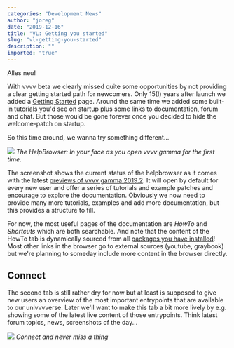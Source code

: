 ```yaml
---
categories: "Development News"
author: "joreg"
date: "2019-12-16"
title: "VL: Getting you started"
slug: "vl-getting-you-started"
description: ""
imported: "true"
---
```



Alles neu!

With vvvv beta we clearly missed quite some opportunities by not providing a clear getting started path for newcomers. Only 15(!) years after launch we added a [Getting Started](https://betadocs.vvvv.org/learning/getting-started.html) page. Around the same time we added some built-in tutorials you'd see on startup plus some links to documentation, forum and chat. But those would be gone forever once you decided to hide the welcome-patch on startup. 

So this time around, we wanna try something different...

![](gettingstarted.png)
*The HelpBrowser: In your face as you open vvvv gamma for the first time.*

The screenshot shows the current status of the helpbrowser as it comes with the latest [previews of vvvv gamma 2019.2](/blog/2020/vvvv-gamma-2019.2-preview). It will open by default for every new user and offer a series of tutorials and example patches and encourage to explore the documentation. Obviously we now need to provide many more tutorials, examples and add more documentation, but this provides a structure to fill.

For now, the most useful pages of the documentation are *HowTo* and *Shortcuts* which are both searchable. And note that the content of the HowTo tab is dynamically sourced from all [packages you have installed](https://www.youtube.com/watch?v=-U_kUQ3VDog)! Most other links in the browser go to external sources (youtube, graybook) but we're planning to someday include more content in the browser directly. 

## Connect
The second tab is still rather dry for now but at least is supposed to give new users an overview of the most important entrypoints that are available to our univvvverse. Later we'll want to make this tab a bit more lively by e.g. showing some of the latest live content of those entrypoints. Think latest forum topics, news, screenshots of the day...

![](connect.png)
*Connect and never miss a thing*